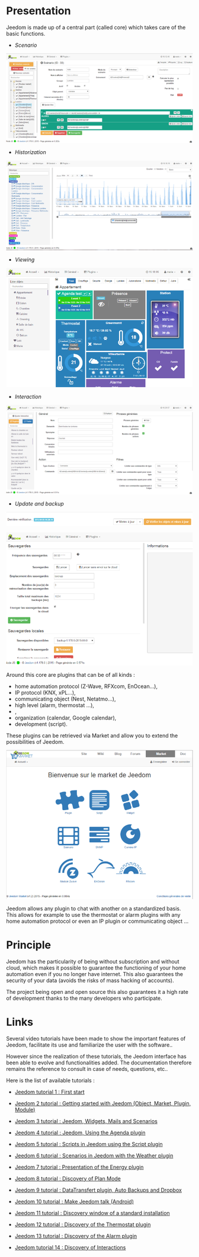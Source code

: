 Presentation
===

Jeedom is made up of a central part (called core) which takes care of the basic functions.

-   *Scenario*

![Page Scenario](images/doc-presentation-scenario.png)

-   *Historization*

![Page Historique](images/doc-presentation-historique.png)

-   *Viewing*

![Page Dashboard](images/doc-presentation-affichage.png)

-   *Interaction*

![Page Interaction](images/doc-presentation-interaction.png)

-   *Update and backup*

![Page Mise à jour](images/doc-presentation-maj.png)

![Page Sauvegarde](images/doc-presentation-sauvegarde.png)

Around this core are plugins that can be of all kinds :

-   home automation protocol (Z-Wave, RFXcom, EnOcean…),
-   IP protocol (KNX, xPL…),
-   communicating object (Nest, Netatmo…),
-   high level (alarm, thermostat ...),
-   ,
-   organization (calendar, Google calendar),
-   development (script).

These plugins can be retrieved via Market and allow you to extend the possibilities of Jeedom.

![Page Market](images/doc-presentation-market.png)

Jeedom allows any plugin to chat with another on a standardized basis. This allows for example to use the thermostat or alarm plugins with any home automation protocol or even an IP plugin or communicating object ...

Principle
=== 

Jeedom has the particularity of being without subscription and without cloud, which makes it possible to guarantee the functioning of your home automation even if you no longer have internet. This also guarantees the security of your data (avoids the risks of mass hacking of accounts).

The project being open and open source this also guarantees it a high rate of development thanks to the many developers who participate.

Links
===

Several video tutorials have been made to show the important features of Jeedom, facilitate its use and familiarize the user with the software..

However since the realization of these tutorials, the Jeedom interface has been able to evolve and functionalities added. The documentation therefore remains the reference to consult in case of needs, questions, etc..

Here is the list of available tutorials :

-   [Jeedom tutorial 1 : First start](https://www.youtube.com/watch?v=UTECRBGEUtI)

-   [Jeedom 2 tutorial : Getting started with Jeedom (Object, Market, Plugin, Module)](https://www.youtube.com/watch?v=2LU1neNvbus)

-   [Jeedom 3 tutorial : Jeedom, Widgets, Mails and Scenarios](https://www.youtube.com/watch?v=OJn33XbpiH8)

-   [Jeedom 4 tutorial : Jeedom, Using the Agenda plugin](https://www.youtube.com/watch?v=EBuvIabg3Cc)

-   [Jeedom 5 tutorial : Scripts in Jeedom using the Script plugin](https://www.youtube.com/watch?v=FRbQILAogX0)

-   [Jeedom 6 tutorial : Scenarios in Jeedom with the Weather plugin](https://www.youtube.com/watch?v=w0ErP3wyEoA)

-   [Jeedom 7 tutorial : Presentation of the Energy plugin](https://www.youtube.com/watch?v=DZfA_DxqbNs)

-   [Jeedom 8 tutorial : Discovery of Plan Mode](https://www.youtube.com/watch?v=2IkXF6CBCAE)

-   [Jeedom 9 tutorial : DataTransfert plugin, Auto Backups and Dropbox](https://www.youtube.com/watch?v=wLOfJygFc8k)

-   [Jeedom 10 tutorial : Make Jeedom talk (Android)](https://www.youtube.com/watch?v=3Pc3VJFWHo4)

-   [Jeedom 11 tutorial : Discovery window of a standard installation](https://www.youtube.com/watch?v=hW1d1FvkmSs)

-   [Jeedom 12 tutorial : Discovery of the Thermostat plugin](https://www.youtube.com/watch?v=T21gqp1SQK0)

-   [Jeedom 13 tutorial : Discovery of the Alarm plugin](https://www.youtube.com/watch?v=JjnWeU614gc)

-   [Jeedom tutorial 14 : Discovery of Interactions](https://www.youtube.com/watch?v=Z8SHo_Xwk0Q) 
